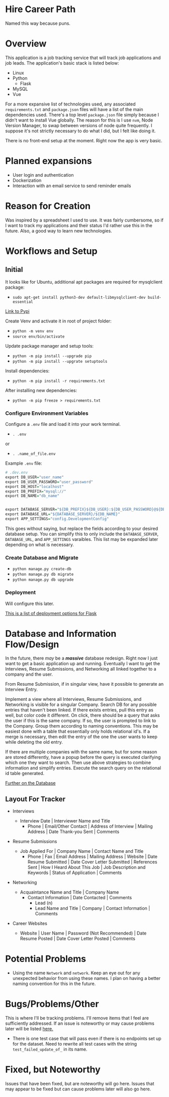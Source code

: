 # Hire Career Path

Named this way because puns.

# Overview

This application is a job tracking service that will track job applications and job leads. The application's basic stack is listed below:

* Linux
* Python
  * Flask
* MySQL
* Vue

For a more expansive list of technologies used, any associated `requirements.txt` and `package.json` files will have a list of the main dependencies used. There's a top level `package.json` file simply because I didn't want to install Vue globally. The reason for this is I use `nvm`, Node Version Manager, to swap between versions of node quite frequently. I suppose it's not strictly necessary to do what I did, but I felt like doing it.

There is no front-end setup at the moment. Right now the app is very basic.

# Planned expansions

* User login and authentication
* Dockerization
* Interaction with an email service to send reminder emails

# Reason for Creation

Was inspired by a spreadsheet I used to use. It was fairly cumbersome, so if I want to track my applications and their status I'd rather use this in the future. Also, a good way to learn new technologies.

# Workflows and Setup

## Initial

It looks like for Ubuntu, additional apt packages are required for mysqlclient package:


* `sudo apt-get install python3-dev default-libmysqlclient-dev build-essential`

[Link to Pypi](https://pypi.org/project/mysqlclient/)

Create Venv and activate it in root of project folder:

* `python -m venv env`
* `source env/bin/activate`

Update package manager and setup tools:

* `python -m pip install --upgrade pip`
* `python -m pip install --upgrate setuptools`

Install dependencies:

* `python -m pip install -r requirements.txt`

After installing new dependencies:

* `python -m pip freeze > requirements.txt`

### Configure Environment Variables

Configure a `.env` file and load it into your work terminal. 

* `. .env`

or 

* `. .name_of_file.env`

Example `.env` file:

```r (bash)
# .dev.env
export DB_USER="user_name"
export DB_USER_PASSWORD="user_password"
export DB_HOST="localhost"
export DB_PREFIX="mysql://"
export DB_NAME="db_name"


export DATABASE_SERVER="${DB_PREFIX}${DB_USER}:${DB_USER_PASSWORD}@${DB_HOST}"
export DATABASE_URL="${DATABASE_SERVER}/${DB_NAME}"
export APP_SETTINGS="config.DevelopmentConfig"
```

This goes without saying, but replace the fields according to your desired database setup. You can simplify this to only include the `DATABASE_SERVER`, `DATABASE_URL`, and `APP_SETTINGS` varaibles. This list may be expanded later depending on what is necessary.

### Create Database and Migrate

* `python manage.py create-db`
* `python manage.py db migrate`
* `python manage.py db upgrade`

### Deployment

Will configure this later.

[This is a list of deployment options for Flask](https://flask.palletsprojects.com/en/master/deploying/)

# Database and Information Flow/Design

In the future, there *may* be a ***massive*** database redesign. Right now I just want to get a basic application up and running. Eventually I want to get the Interviews, Resume Submissions, and Networking all linked together to a company and the user.

From Resume Submission, if in singular view, have it possible to generate an Interview Entry.

Implement a view where all Interviews, Resume Submissions, and Networking is visible for a singular Company. Search DB for any possible entries that haven't been linked. If there exists entries, pull this entry as well, but color code it different. On click, there should be a query that asks the user if this is the same company. If so, the user is prompted to link to the Company. Group them according to naming conventions. This may be easiest done with a table that essentially only holds relational id's. If a merge is necessary, then edit the entry of the one the user wants to keep while deleting the old entry.

If there are multiple companies with the same name, but for some reason are stored differently, have a popup before the query is executed clarifying which one they want to search. Then use above strategies to combine information and simplify entries. Execute the search query on the relational id table generated.

[Further on the Database](./docs/DATABASE.md)



## Layout For Tracker

* Interviews
  * Interview Date | Interviewer Name and Title
    * Phone | Email/Other Contact | Address of Interview | Mailing Address | Date Thank-you Sent | Comments

* Resume Submissions
  * Job Applied For | Company Name | Contact Name and Title
    * Phone | Fax | Email Address | Mailing Address | Website | Date Resume Submitted | Date Cover Letter Submitted | References Sent | How I Heard About This Job | Job Description and Keywords | Status of Application | Comments

* Networking
  * Acquaintance Name and Title | Company Name
    * Contact Information | Date Contacted | Comments
      * Lead (n)  
      * Lead Name and Title | Company | Contact Information | Comments

* Career Websites
  * Website | User Name | Password (Not Recommended) | Date Resume Posted | Date Cover Letter Posted | Comments



# Potential Problems

* Using the name `Network` and `network`. Keep an eye out for any unexpected behavior from using these names. I plan on having a better naming convention for this in the future.

# Bugs/Problems/Other

This is where I'll be tracking problems. I'll remove items that I feel are sufficiently addressed. If an issue is noteworthy or may cause problems later will be listed [here.](#Fixed,%20but%20Noteworthy)

* There is one test case that will pass even if there is no endpoints set up for the dataset. Need to rewrite all test cases with the string `test_failed_update_of_` in its name.

# Fixed, but Noteworthy

Issues that have been fixed, but are noteworthy will go here. Issues that may appear to be fixed but can cause problems later will also go here.